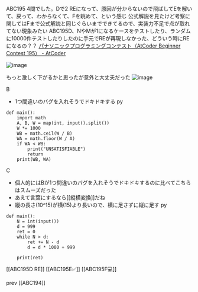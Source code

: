 
ABC195 4問でした。Dで2 REになって、原因が分からないので飛ばしてEを解いて、戻って、わからなくて、Fを眺めて、という感じ
公式解説を見たけど考察に関してはFまで公式解説と同じぐらいまでできてるので、実装力不足で点が取れてない現象みたい
ABC195D、NやMが1になるケースをテストしたり、ランダムに10000件テストしたりしたのに手元でREが再現しなかった、どういう時にREになるの？？
[パナソニックプログラミングコンテスト（AtCoder Beginner Contest 195） - AtCoder](https://atcoder.jp/contests/abc195)

![image](https://gyazo.com/a78c677bf41341015db9465e5e09ff18/thumb/1000)

もっと激しく下がるかと思ったが意外と大丈夫だった
![image](https://gyazo.com/b7c5bde70e66f041869330e91349c2ff/thumb/1000)

B
- 1つ間違いのバグを入れそうでドキドキする
py

```
def main():
    import math
    A, B, W = map(int, input().split())
    W *= 1000
    WB = math.ceil(W / B)
    WA = math.floor(W / A)
    if WA < WB:
        print("UNSATISFIABLE")
        return
    print(WB, WA)
```


C
- 個人的にはBが1つ間違いのバグを入れそうでドキドキするのに比べてこちらはスムーズだった
- あえて言葉にするなら[[縦横変換]]だね
- 縦の長さ(10^15)が横(15)より長いので、横に足さずに縦に足す
py

```
def main():
    N = int(input())
    d = 999
    ret = 0
    while N > d:
        ret += N - d
        d = d * 1000 + 999

    print(ret)
```


[[ABC195D RE]]
[[ABC195E✅]]
[[ABC195F💻]]

prev [[ABC194]]
